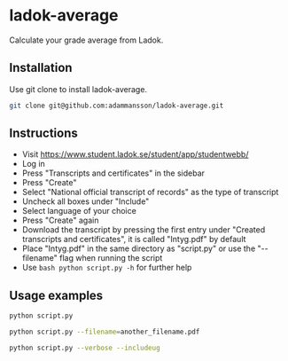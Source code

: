 # ladok-average
Calculate your grade average from Ladok.

## Installation
Use git clone to install ladok-average.
```bash
git clone git@github.com:adammansson/ladok-average.git
```

## Instructions
- Visit https://www.student.ladok.se/student/app/studentwebb/
- Log in
- Press "Transcripts and certificates" in the sidebar
- Press "Create"
- Select "National official transcript of records" as the type of transcript
- Uncheck all boxes under "Include"
- Select language of your choice
- Press "Create" again
- Download the transcript by pressing the first entry under "Created transcripts and certificates", it is called "Intyg.pdf" by default
- Place "Intyg.pdf" in the same directory as "script.py" or use the "--filename" flag when running the script
- Use ```bash python script.py -h``` for further help

## Usage examples
```bash
python script.py
```
```bash
python script.py --filename=another_filename.pdf
```
```bash
python script.py --verbose --includeug
```